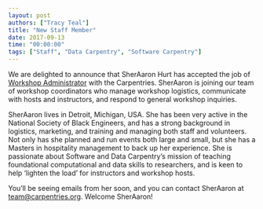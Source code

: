 ```yaml
---
layout: post
authors: ["Tracy Teal"]
title: "New Staff Member"
date: 2017-09-13
time: "00:00:00"
tags: ["Staff", "Data Carpentry", "Software Carpentry"]
---
```


We are delighted to announce that SherAaron Hurt has accepted the job of [Workshop Administrator](http://www.datacarpentry.org/blog/ws-admin/) with the Carpentries. SherAaron is joining our team of workshop coordinators who manage workshop logistics, communicate with hosts and instructors, and respond to general workshop inquiries.

SherAaron lives in Detroit, Michigan, USA. She has been very active in the National Society of Black Engineers, and has a strong background in logistics, marketing, and training and managing both staff and volunteers. Not only has she planned and run events both large and small, but she has a Masters in hospitality management to back up her experience. She is passionate about Software and Data Carpentry’s mission of teaching foundational computational and data skills to researchers, and is keen to help ‘lighten the load’ for instructors and workshop hosts. 

You’ll be seeing emails from her soon, and you can contact SherAaron at team@carpentries.org. Welcome SherAaron!

